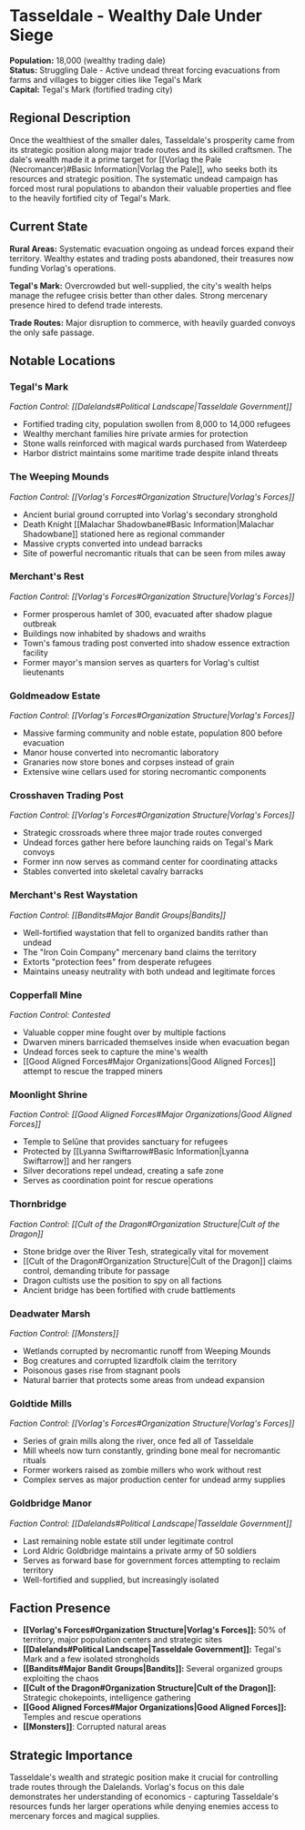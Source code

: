 # Tasseldale - Wealthy Dale Under Siege

**Population:** 18,000 (wealthy trading dale)  
**Status:** Struggling Dale - Active undead threat forcing evacuations from farms and villages to bigger cities like Tegal's Mark  
**Capital:** Tegal's Mark (fortified trading city)

## Regional Description

Once the wealthiest of the smaller dales, Tasseldale's prosperity came from its strategic position along major trade routes and its skilled craftsmen. The dale's wealth made it a prime target for [[Vorlag the Pale (Necromancer)#Basic Information|Vorlag the Pale]], who seeks both its resources and strategic position. The systematic undead campaign has forced most rural populations to abandon their valuable properties and flee to the heavily fortified city of Tegal's Mark.

## Current State

**Rural Areas:** Systematic evacuation ongoing as undead forces expand their territory. Wealthy estates and trading posts abandoned, their treasures now funding Vorlag's operations.

**Tegal's Mark:** Overcrowded but well-supplied, the city's wealth helps manage the refugee crisis better than other dales. Strong mercenary presence hired to defend trade interests.

**Trade Routes:** Major disruption to commerce, with heavily guarded convoys the only safe passage.

## Notable Locations

### **Tegal's Mark**
*Faction Control: [[Dalelands#Political Landscape|Tasseldale Government]]*
- Fortified trading city, population swollen from 8,000 to 14,000 refugees
- Wealthy merchant families hire private armies for protection
- Stone walls reinforced with magical wards purchased from Waterdeep
- Harbor district maintains some maritime trade despite inland threats

### **The Weeping Mounds**
*Faction Control: [[Vorlag's Forces#Organization Structure|Vorlag's Forces]]*
- Ancient burial ground corrupted into Vorlag's secondary stronghold
- Death Knight [[Malachar Shadowbane#Basic Information|Malachar Shadowbane]] stationed here as regional commander
- Massive crypts converted into undead barracks
- Site of powerful necromantic rituals that can be seen from miles away

### **Merchant's Rest**
*Faction Control: [[Vorlag's Forces#Organization Structure|Vorlag's Forces]]*
- Former prosperous hamlet of 300, evacuated after shadow plague outbreak
- Buildings now inhabited by shadows and wraiths
- Town's famous trading post converted into shadow essence extraction facility
- Former mayor's mansion serves as quarters for Vorlag's cultist lieutenants

### **Goldmeadow Estate**
*Faction Control: [[Vorlag's Forces#Organization Structure|Vorlag's Forces]]*
- Massive farming community and noble estate, population 800 before evacuation
- Manor house converted into necromantic laboratory
- Granaries now store bones and corpses instead of grain
- Extensive wine cellars used for storing necromantic components

### **Crosshaven Trading Post**
*Faction Control: [[Vorlag's Forces#Organization Structure|Vorlag's Forces]]*
- Strategic crossroads where three major trade routes converged
- Undead forces gather here before launching raids on Tegal's Mark convoys
- Former inn now serves as command center for coordinating attacks
- Stables converted into skeletal cavalry barracks

### **Merchant's Rest Waystation**
*Faction Control: [[Bandits#Major Bandit Groups|Bandits]]*
- Well-fortified waystation that fell to organized bandits rather than undead
- The "Iron Coin Company" mercenary band claims the territory
- Extorts "protection fees" from desperate refugees
- Maintains uneasy neutrality with both undead and legitimate forces

### **Copperfall Mine**
*Faction Control: Contested*
- Valuable copper mine fought over by multiple factions
- Dwarven miners barricaded themselves inside when evacuation began
- Undead forces seek to capture the mine's wealth
- [[Good Aligned Forces#Major Organizations|Good Aligned Forces]] attempt to rescue the trapped miners

### **Moonlight Shrine**
*Faction Control: [[Good Aligned Forces#Major Organizations|Good Aligned Forces]]*
- Temple to Selûne that provides sanctuary for refugees
- Protected by [[Lyanna Swiftarrow#Basic Information|Lyanna Swiftarrow]] and her rangers
- Silver decorations repel undead, creating a safe zone
- Serves as coordination point for rescue operations

### **Thornbridge**
*Faction Control: [[Cult of the Dragon#Organization Structure|Cult of the Dragon]]*
- Stone bridge over the River Tesh, strategically vital for movement
- [[Cult of the Dragon#Organization Structure|Cult of the Dragon]] claims control, demanding tribute for passage
- Dragon cultists use the position to spy on all factions
- Ancient bridge has been fortified with crude battlements

### **Deadwater Marsh**
*Faction Control: [[Monsters]]*
- Wetlands corrupted by necromantic runoff from Weeping Mounds
- Bog creatures and corrupted lizardfolk claim the territory
- Poisonous gases rise from stagnant pools
- Natural barrier that protects some areas from undead expansion

### **Goldtide Mills**
*Faction Control: [[Vorlag's Forces#Organization Structure|Vorlag's Forces]]*
- Series of grain mills along the river, once fed all of Tasseldale
- Mill wheels now turn constantly, grinding bone meal for necromantic rituals
- Former workers raised as zombie millers who work without rest
- Complex serves as major production center for undead army supplies

### **Goldbridge Manor**
*Faction Control: [[Dalelands#Political Landscape|Tasseldale Government]]*
- Last remaining noble estate still under legitimate control
- Lord Aldric Goldbridge maintains a private army of 50 soldiers
- Serves as forward base for government forces attempting to reclaim territory
- Well-fortified and supplied, but increasingly isolated

## Faction Presence

- **[[Vorlag's Forces#Organization Structure|Vorlag's Forces]]:** 50% of territory, major population centers and strategic sites
- **[[Dalelands#Political Landscape|Tasseldale Government]]:** Tegal's Mark and a few isolated strongholds
- **[[Bandits#Major Bandit Groups|Bandits]]:** Several organized groups exploiting the chaos
- **[[Cult of the Dragon#Organization Structure|Cult of the Dragon]]:** Strategic chokepoints, intelligence gathering
- **[[Good Aligned Forces#Major Organizations|Good Aligned Forces]]:** Temples and rescue operations
- **[[Monsters]]**: Corrupted natural areas

## Strategic Importance

Tasseldale's wealth and strategic position make it crucial for controlling trade routes through the Dalelands. Vorlag's focus on this dale demonstrates her understanding of economics - capturing Tasseldale's resources funds her larger operations while denying enemies access to mercenary forces and magical supplies.